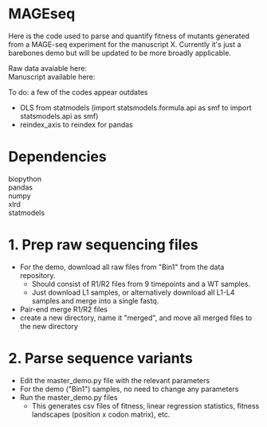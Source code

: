 # MAGEseq

Here is the code used to parse and quantify fitness of mutants generated from a MAGE-seq experiment for the manuscript X. Currently it's just a barebones demo but will be updated to be more broadly applicable. 

Raw data avaiable here:\
Manuscript available here:

To do: a few of the codes appear outdates
- OLS from statmodels (import statsmodels.formula.api as smf to import statsmodels.api as smf)
- reindex_axis to reindex for pandas

# Dependencies
biopython\
pandas\
numpy\
xlrd  
statmodels


# 1. Prep raw sequencing files
- For the demo, download all raw files from "Bin1" from the data repository. 
    - Should consist of R1/R2 files from 9 timepoints and a WT samples. 
    - Just download L1 samples, or alternatively download all L1-L4 samples and merge into a single fastq.
- Pair-end merge R1/R2 files
- create a new directory, name it "merged", and move all merged files to the new directory

# 2. Parse sequence variants
- Edit the master_demo.py file with the relevant parameters
- For the demo ("Bin1") samples, no need to change any parameters
- Run the master_demo.py files
    - This generates csv files of fitness, linear regression statistics, fitness landscapes (position x codon matrix), etc.

